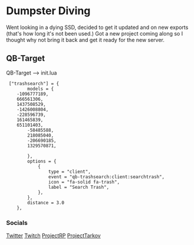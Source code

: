 # Dumpster Diving
Went looking in a dying SSD, decided to get it updated and on new exports (that's how long it's not been used.)
Got a new project coming along so I thought why not bring it back and get it ready for the new server.

## QB-Target

QB-Target --> init.lua

```
 ["trashsearch"] = {
        models = {
	-1096777189,
	666561306,
	1437508529,
	-1426008804,
	-228596739,
	161465839,
	651101403,
        -58485588,
        218085040,
        -206690185,
        1329570871,

        },
        options = {
            {
                type = "client",
                event = "qb-trashsearch:client:searchtrash",
                icon = "fa-solid fa-trash",
                label = "Search Trash",
            },
        },
        distance = 3.0
    },
```

### Socials
[Twitter](https://twitter.com/glockylol)
[Twitch](https://twitch.tv/glockylol)
[ProjectRP](https://discord.gg/ypgFuMuRYS)
[ProjectTarkov](https://discord.gg/NPPkdy5pgg)
